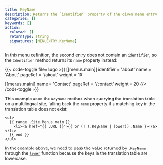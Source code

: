 ```yaml
---
title: KeyName
description: Returns the `identifier` property of the given menu entry, falling back to its `name` property. 
categories: []
keywords: []
action:
  related: []
  returnType: string
  signatures: [MENUENTRY.KeyName]
---
```


In this menu definition, the second entry does not contain an `identifier`, so the `Identifier` method returns its `name` property instead:

{{< code-toggle file=hugo >}}
[[menus.main]]
identifier = 'about'
name = 'About'
pageRef = '/about'
weight = 10

[[menus.main]]
name = 'Contact'
pageRef = '/contact'
weight = 20
{{< /code-toggle >}}

This example uses the `KeyName` method when querying the translation table on a multilingual site, falling back the `name` property if a matching key in the translation table does not exist:

```go-html-template
<ul>
  {{ range .Site.Menus.main }}
    <li><a href="{{ .URL }}">{{ or (T (.KeyName | lower)) .Name }}</a></li>
  {{ end }}
</ul>
```

In the example above, we need to pass the value returned by `.KeyName` through the [`lower`] function because the keys in the translation table are lowercase.

[`lower`]: /functions/strings/tolower/
